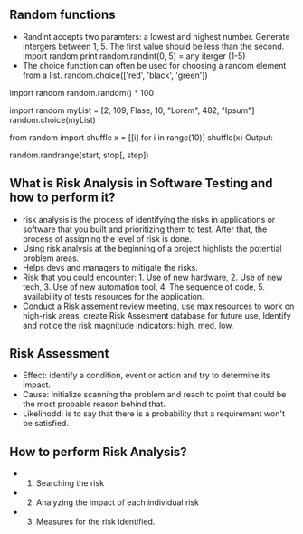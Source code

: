 ## Random functions
- Randint accepts two paramters: a lowest and highest number. Generate intergers between 1, 5. The first value should be less than the second.
import random 
print random.randint(0, 5) = any iterger (1-5)
- The choice function can often be used for choosing a random element from a list.
random.choice(['red', 'black', 'green'])

import random random.random() * 100

import random
myList = [2, 109, Flase, 10, "Lorem", 482, "Ipsum"]
random.choice(myList)

from random import shuffle
x = [[i] for i in range(10)]
shuffle(x)
Output:

random.randrange(start, stop[, step])


## What is Risk Analysis in Software Testing and how to perform it?
- risk analysis is the process of identifying the risks in applications or software that you built and prioritizing them to test. After that, the process of assigning the level of risk is done. 
- Using risk analysis at the beginning of a project highlists the potential problem areas.
- Helps devs and managers to mitigate the risks.
- Risk that you could encounter: 1. Use of new hardware, 2. Use of new tech, 3. Use of new automation tool, 4. The sequence of code, 5. availability of tests resources for the application.
- Conduct a Risk assement review meeting, use max resources to work on high-risk areas, create Risk Assesment database for future use, Identify and notice the risk magnitude indicators: high, med, low.

## Risk Assessment
- Effect: identify a condition, event or action and try to determine its impact.
- Cause: Initialize scanning the problem and reach to point that could be the most probable reason behind that.
- Likelihodd: is to say that there is a probability that a requirement won't be satisfied.

## How to perform Risk Analysis?
- 1. Searching the risk
- 2. Analyzing the impact of each individual risk
- 3. Measures for the risk identified.